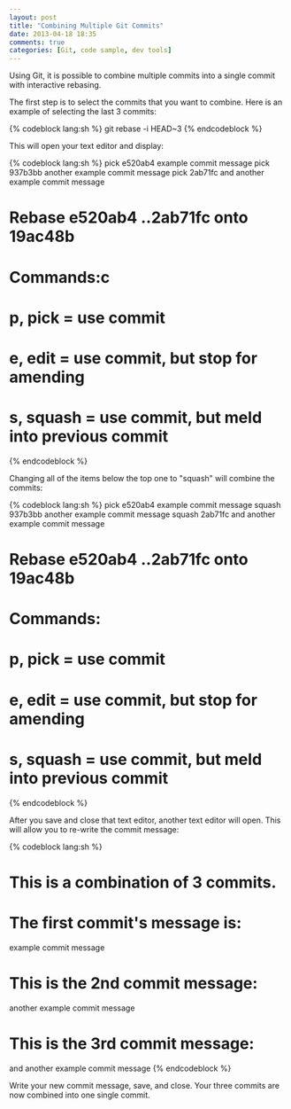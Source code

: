 ```yaml
---
layout: post
title: "Combining Multiple Git Commits"
date: 2013-04-18 18:35
comments: true
categories: [Git, code sample, dev tools] 
---
```


Using Git, it is possible to combine multiple commits into a single commit with interactive rebasing.

The first step is to select the commits that you want to combine. Here is an example of selecting the last 3 commits:

{% codeblock lang:sh %}
git rebase -i HEAD~3
{% endcodeblock %}

This will open your text editor and display:

{% codeblock lang:sh %}
pick e520ab4 example commit message
pick 937b3bb another example commit message
pick 2ab71fc and another example commit message 

# Rebase e520ab4 ..2ab71fc onto 19ac48b
#
# Commands:c
#  p, pick = use commit
#  e, edit = use commit, but stop for amending
#  s, squash = use commit, but meld into previous commit
{% endcodeblock %}

Changing all of the items below the top one to "squash" will combine the commits:

{% codeblock lang:sh %}
pick e520ab4 example commit message
squash 937b3bb another example commit message
squash 2ab71fc and another example commit message 

# Rebase e520ab4 ..2ab71fc onto 19ac48b
#
# Commands:
#  p, pick = use commit
#  e, edit = use commit, but stop for amending
#  s, squash = use commit, but meld into previous commit
{% endcodeblock %}

After you save and close that text editor, another text editor will open. This will allow you to re-write the commit message:

{% codeblock lang:sh %}
# This is a combination of 3 commits.
# The first commit's message is:
example commit message

# This is the 2nd commit message:
another example commit message

# This is the 3rd commit message:
and another example commit message 
{% endcodeblock %}

Write your new commit message, save, and close. Your three commits are now combined into one single commit.

